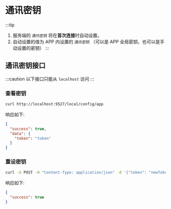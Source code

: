 # 通讯密钥

:::tip
1. 服务端的 `通讯密钥` 将在**首次连接**时自动设置。
2. 自动设置的值为 APP 内设置的 `通讯密钥` （可以是 APP 全局密钥，也可以是手动设置的密钥）
:::

## 通讯密钥接口
:::caution
以下接口只能从 `localhost` 访问
:::

### 查看密钥
```bash
curl http://localhost:9527/local/config/app
```
响应如下:
```json
{
  "success": true,
  "data": {
    "token": "token"
  }
}
```

### 重设密钥
```bash
curl -X POST -H "Content-Type: application/json" -d '{"token": "newToken"}' http://localhost:9527/local/config/app
```
响应如下:
```json
{
  "success": true
}
```
